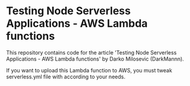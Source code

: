 # Testing Node Serverless Applications - AWS Lambda functions

This repository contains code for the article 'Testing Node Serverless Applications - AWS Lambda functions' by Darko Milosevic (DarkMannn).

If you want to upload this Lambda function to AWS, you must tweak serverless.yml file with according to your needs.



